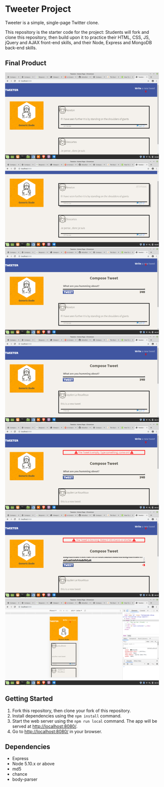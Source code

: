 # Tweeter Project

Tweeter is a simple, single-page Twitter clone.

This repository is the starter code for the project: Students will fork and clone this repository, then build upon it to practice their HTML, CSS, JS, jQuery and AJAX front-end skills, and their Node, Express and MongoDB back-end skills.

## Final Product

!["Tweeter App as seen from the desktop"](https://github.com/AtlasSkyholder/tweeter/blob/master/docs/desktop-view.png?raw=true)
!["Shadow and user ID appears when mouse arrow hovers over"](https://github.com/AtlasSkyholder/tweeter/blob/master/docs/shadow-effect.png?raw=true)
!["Toggle function to add new tweets"](https://github.com/AtlasSkyholder/tweeter/blob/master/docs/toggle-new-tweet.png?raw=true)
!["A new tweet has been generated"](https://github.com/AtlasSkyholder/tweeter/blob/master/docs/new-tweet-made.png?raw=true)
!["A warning message appears when attempting to tweet an empty message"](https://github.com/AtlasSkyholder/tweeter/blob/master/docs/warning-message-empty-tweet.png?raw=true)
!["A warning message appears when attemtping a tweet that is too long"](https://github.com/AtlasSkyholder/tweeter/blob/master/docs/warning-tweet-long.png?raw=true)
!["Tweeter App as seen from a mobile phone, iPhone X emulation"](https://github.com/AtlasSkyholder/tweeter/blob/master/docs/iPhoneX-emulation-view.png?raw=true)

## Getting Started

1. Fork this repository, then clone your fork of this repository.
2. Install dependencies using the `npm install` command.
3. Start the web server using the `npm run local` command. The app will be served at <http://localhost:8080/>.
4. Go to <http://localhost:8080/> in your browser.

## Dependencies

- Express
- Node 5.10.x or above
- md5
- chance
- body-parser